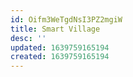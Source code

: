 ```yaml
---
id: Oifm3WeTgdNsI3PZ2mgiW
title: Smart Village
desc: ''
updated: 1639759165194
created: 1639759165194
---
```


